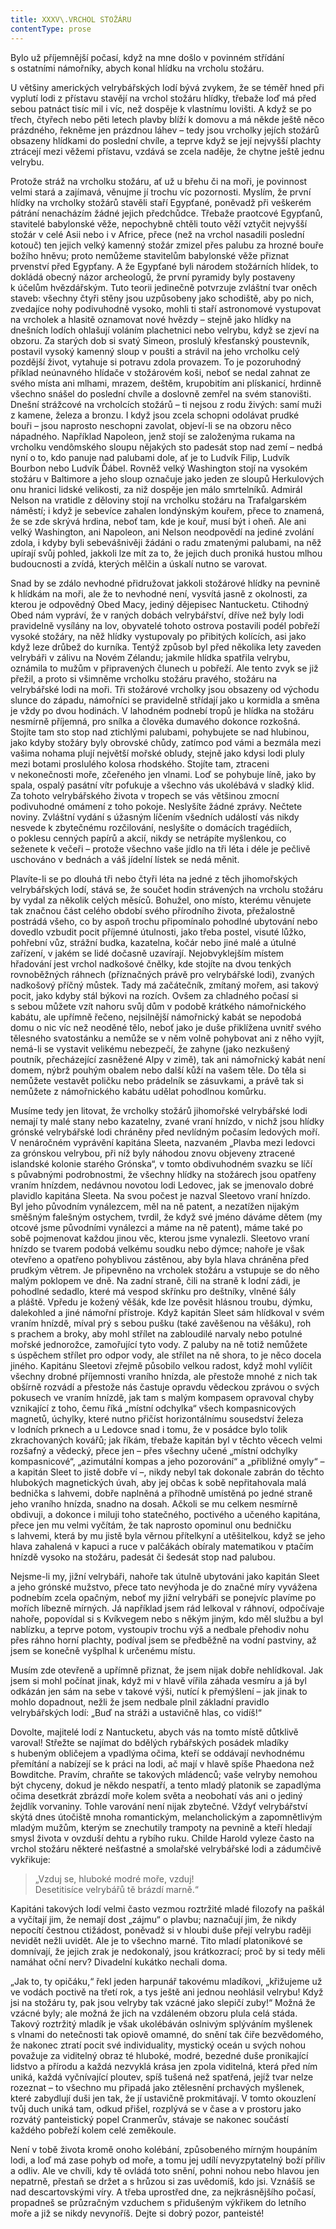 ```yaml
---
title: XXXV\.VRCHOL STOŽÁRU
contentType: prose
---
```


  

Bylo už příjemnější počasí, když na mne došlo v povinném střídání s ostatními námořníky, abych konal hlídku na vrcholu stožáru.

U většiny amerických velrybářských lodí bývá zvykem, že se téměř hned při vyplutí lodi z přístavu stavějí na vrchol stožáru hlídky, třebaže loď má před sebou patnáct tisíc mil i víc, než dospěje k vlastnímu lovišti. A když se po třech, čtyřech nebo pěti letech plavby blíží k domovu a má někde ještě něco prázdného, řekněme jen prázdnou láhev – tedy jsou vrcholky jejích stožárů obsazeny hlídkami do poslední chvíle, a teprve když se její nejvyšší plachty ztrácejí mezi věžemi přístavu, vzdává se zcela naděje, že chytne ještě jednu velrybu.

Protože stráž na vrcholku stožáru, ať už u břehu či na moři, je povinnost velmi stará a zajímavá, věnujme jí trochu víc pozornosti. Myslím, že první hlídky na vrcholky stožárů stavěli staří Egypťané, poněvadž při veškerém pátrání nenacházím žádné jejich předchůdce. Třebaže praotcové Egypťanů, stavitelé babylonské věže, nepochybně chtěli touto věží vztyčit nejvyšší stožár v celé Asii nebo i v Africe, přece (než na vrchol nasadili poslední kotouč) ten jejich velký kamenný stožár zmizel přes palubu za hrozné bouře božího hněvu; proto nemůžeme stavitelům babylonské věže přiznat prvenství před Egypťany. A že Egypťané byli národem stožárních hlídek, to dokládá obecný názor archeologů, že první pyramidy byly postaveny k účelům hvězdářským. Tuto teorii jedinečně potvrzuje zvláštní tvar oněch staveb: všechny čtyři stěny jsou uzpůsobeny jako schodiště, aby po nich, zvedajíce nohy podivuhodně vysoko, mohli ti staří astronomové vystupovat na vrcholek a hlasitě oznamovat nové hvězdy – stejně jako hlídky na dnešních lodích ohlašují voláním plachetnici nebo velrybu, když se zjeví na obzoru. Za starých dob si svatý Simeon, proslulý křesťanský poustevník, postavil vysoký kamenný sloup v poušti a strávil na jeho vrcholku celý pozdější život, vytahuje si potravu zdola provazem. To je pozoruhodný příklad neúnavného hlídače v stožárovém koši, neboť se nedal zahnat ze svého místa ani mlhami, mrazem, deštěm, krupobitím ani plískanicí, hrdinně všechno snášel do poslední chvíle a doslovně zemřel na svém stanovišti. Dnešní strážcové na vrcholcích stožárů – ti nejsou z rodu živých: samí muži z kamene, železa a bronzu. I když jsou zcela schopni odolávat prudké bouři – jsou naprosto neschopni zavolat, objeví-li se na obzoru něco nápadného. Například Napoleon, jenž stojí se založenýma rukama na vrcholku vendômského sloupu nějakých sto padesát stop nad zemí – nedbá nyní o to, kdo panuje nad palubami dole, ať je to Ludvík Filip, Ludvík Bourbon nebo Ludvík Ďábel. Rovněž velký Washington stojí na vysokém stožáru v Baltimore a jeho sloup označuje jako jeden ze sloupů Herkulových onu hranici lidské velikosti, za niž dospěje jen málo smrtelníků. Admirál Nelson na vratidle z děloviny stojí na vrcholku stožáru na Trafalgarském náměstí; i když je sebevíce zahalen londýnským kouřem, přece to znamená, že se zde skrývá hrdina, neboť tam, kde je kouř, musí být i oheň. Ale ani velký Washington, ani Napoleon, ani Nelson neodpovědí na jediné zvolání zdola, i kdyby byli sebevášnivěji žádáni o radu zmatenými palubami, na něž upírají svůj pohled, jakkoli lze mít za to, že jejich duch proniká hustou mlhou budoucnosti a zvídá, kterých mělčin a úskalí nutno se varovat.

Snad by se zdálo nevhodné přidružovat jakkoli stožárové hlídky na pevnině k hlídkám na moři, ale že to nevhodné není, vysvítá jasně z okolnosti, za kterou je odpovědný Obed Macy, jediný dějepisec Nantucketu. Ctihodný Obed nám vypráví, že v raných dobách velrybářství, dříve než byly lodi pravidelně vysílány na lov, obyvatelé tohoto ostrova postavili podél pobřeží vysoké stožáry, na něž hlídky vystupovaly po přibitých kolících, asi jako když leze drůbež do kurníka. Tentýž způsob byl před několika lety zaveden velrybáři v zálivu na Novém Zélandu; jakmile hlídka spatřila velrybu, oznámila to mužům v připravených člunech u pobřeží. Ale tento zvyk se již přežil, a proto si všimněme vrcholku stožáru pravého, stožáru na velrybářské lodi na moři. Tři stožárové vrcholky jsou obsazeny od východu slunce do západu, námořníci se pravidelně střídají jako u kormidla a směna je vždy po dvou hodinách. V lahodném podnebí tropů je hlídka na stožáru nesmírně příjemná, pro snílka a člověka dumavého dokonce rozkošná. Stojíte tam sto stop nad ztichlými palubami, pohybujete se nad hlubinou, jako kdyby stožáry byly obrovské chůdy, zatímco pod vámi a bezmála mezi vašima nohama plují největší mořské obludy, stejně jako kdysi lodi pluly mezi botami proslulého kolosa rhodského. Stojíte tam, ztraceni v nekonečnosti moře, zčeřeného jen vlnami. Loď se pohybuje líně, jako by spala, ospalý pasátní vítr pofukuje a všechno vás ukolébává v sladký klid. Za tohoto velrybářského života v tropech se vás většinou zmocní podivuhodné omámení z toho pokoje. Neslyšíte žádné zprávy. Nečtete noviny. Zvláštní vydání s úžasným líčením všedních událostí vás nikdy nesvede k zbytečnému rozčilování, neslyšíte o domácích tragédiích, o poklesu cenných papírů a akcií, nikdy se netrápíte myšlenkou, co seženete k večeři – protože všechno vaše jídlo na tři léta i déle je pečlivě uschováno v bednách a váš jídelní lístek se nedá měnit.

Plavíte-li se po dlouhá tři nebo čtyři léta na jedné z těch jihomořských velrybářských lodí, stává se, že součet hodin strávených na vrcholu stožáru by vydal za několik celých měsíců. Bohužel, ono místo, kterému věnujete tak značnou část celého období svého přírodního života, přežalostně postrádá všeho, co by aspoň trochu připomínalo pohodlné ubytování nebo dovedlo vzbudit pocit příjemné útulnosti, jako třeba postel, visuté lůžko, pohřební vůz, strážní budka, kazatelna, kočár nebo jiné malé a útulné zařízení, v jakém se lidé dočasně uzavírají. Nejobvyklejším místem hřadování jest vrchol nadkošové čnělky, kde stojíte na dvou tenkých rovnoběžných ráhnech (příznačných právě pro velrybářské lodi), zvaných nadkošový příčný můstek. Tady má začátečník, zmítaný mořem, asi takový pocit, jako kdyby stál býkovi na rozích. Ovšem za chladného počasí si s sebou můžete vzít nahoru svůj dům v podobě krátkého námořnického kabátu, ale upřímně řečeno, nejsilnější námořnický kabát se nepodobá domu o nic víc než neoděné tělo, neboť jako je duše přiklížena uvnitř svého tělesného svatostánku a nemůže se v něm volně pohybovat ani z něho vyjít, nemá-li se vystavit velikému nebezpečí, že zahyne (jako nezkušený poutník, přecházející zasněžené Alpy v zimě), tak ani námořnický kabát není domem, nýbrž pouhým obalem nebo další kůží na vašem těle. Do těla si nemůžete vestavět poličku nebo prádelník se zásuvkami, a právě tak si nemůžete z námořnického kabátu udělat pohodlnou komůrku.

Musíme tedy jen litovat, že vrcholky stožárů jihomořské velrybářské lodi nemají ty malé stany nebo kazatelny, zvané vraní hnízdo, v nichž jsou hlídky grónské velrybářské lodi chráněny před nevlídným počasím ledových moří. V nenáročném vyprávění kapitána Slee­ta, nazvaném „Plavba mezi ledovci za grónskou velrybou, při níž byly náhodou znovu objeveny ztracené islandské kolonie starého Grónska“, v tomto obdivuhodném svazku se líčí s půvabnými podrobnostmi, že všechny hlídky na stožárech jsou opatřeny vraním hnízdem, nedávnou novotou lodi Ledovec, jak se jmenovalo dobré plavidlo kapitána Sleeta. Na svou počest je nazval Sleetovo vraní hnízdo. Byl jeho původním vynálezcem, měl na ně patent, a nezatížen nijakým směšným falešným ostychem, tvrdil, že když své jméno dáváme dětem (my otcové jsme původními vynálezci a máme na ně patent), máme také po sobě pojmenovat každou jinou věc, kterou jsme vynalezli. Sleetovo vraní hnízdo se tvarem podobá velkému soudku nebo dýmce; nahoře je však otevřeno a opatřeno pohyblivou zástěnou, aby byla hlava chráněna před prudkým větrem. Je připevněno na vrcholek stožáru a vstupuje se do něho malým poklopem ve dně. Na zadní straně, čili na straně k lodní zádi, je pohodlné sedadlo, které má vespod skřínku pro deštníky, vlněné šály a pláště. Vpředu je kožený věšák, kde lze pověsit hlásnou troubu, dýmku, dalekohled a jiné námořní přístroje. Když kapitán Sleet sám hlídkoval v svém vraním hnízdě, míval prý s sebou pušku (také zavěšenou na věšáku), roh s prachem a broky, aby mohl střílet na zabloudilé narvaly nebo potulné mořské jednorožce, zamořující tyto vody. Z paluby na ně totiž nemůžete s úspěchem střílet pro odpor vody, ale střílet na ně shora, to je něco docela jiného. Kapitánu Sleetovi zřejmě působilo velkou radost, když mohl vylíčit všechny drobné příjemnosti vraního hnízda, ale přestože mnohé z nich tak obšírně rozvádí a přestože nás častuje opravdu vědeckou zprávou o svých pokusech ve vraním hnízdě, jak tam s malým kompasem opravoval chyby vznikající z toho, čemu říká „místní odchylka“ všech kompasnicových magnetů, úchylky, které nutno přičíst horizontálnímu sousedství železa v lodních prknech a u Ledovce snad i tomu, že v posádce bylo tolik zkrachovaných kovářů; jak říkám, třebaže kapitán byl v těchto věcech velmi rozšafný a vědecký, přece jen – přes všechny učené „místní odchylky kompasnicové“, „azimutální kompas a jeho pozorování“ a „přibližné omyly“ – a kapitán Sleet to jistě dobře ví –, nikdy nebyl tak dokonale zabrán do těchto hlubokých magnetických úvah, aby jej občas k sobě nepřitahovala malá bednička s lahvemi, dobře naplněná a příhodně umístěná po jedné straně jeho vraního hnízda, snadno na dosah. Ačkoli se mu celkem nesmírně obdivuji, a dokonce i miluji toho statečného, poctivého a učeného kapitána, přece jen mu velmi vyčítám, že tak naprosto opominul onu bedničku s lahvemi, která by mu jistě byla věrnou přítelkyní a utěšitelkou, když se jeho hlava zahalená v kapuci a ruce v palčákách obíraly matematikou v ptačím hnízdě vysoko na stožáru, padesát či šedesát stop nad palubou.

Nejsme-li my, jižní velrybáři, nahoře tak útulně ubytováni jako kapitán Sleet a jeho grónské mužstvo, přece tato nevýhoda je do značné míry vyvážena podnebím zcela opačným, neboť my jižní velrybáři se ponejvíc plavíme po mořích líbezně mírných. Já například jsem rád lelkoval v ráhnoví, odpočívaje nahoře, popovídal si s Kvíkvegem nebo s někým jiným, kdo měl službu a byl nablízku, a teprve potom, vystoupiv trochu výš a nedbale přehodiv nohu přes ráhno horní plachty, podíval jsem se předběžně na vodní pastviny, až jsem se konečně vyšplhal k určenému místu.

Musím zde otevřeně a upřímně přiznat, že jsem nijak dobře nehlídkoval. Jak jsem si mohl počínat jinak, když mi v hlavě vířila záhada vesmíru a já byl odkázán jen sám na sebe v takové výši, nutící k přemýšlení – jak jinak to mohlo dopadnout, nežli že jsem nedbale plnil základní pravidlo velrybářských lodí: „Buď na stráži a ustavičně hlas, co vidíš!“

Dovolte, majitelé lodí z Nantucketu, abych vás na tomto místě důtklivě varoval! Střežte se najímat do bdělých rybářských posádek mladíky s hubeným obličejem a vpadlýma očima, kteří se oddávají nevhodnému přemítání a nabízejí se k práci na lodi, ač mají v hlavě spíše Phaedona než Bowditche. Pravím, chraňte se takových mládenců; vaše velryby nemohou být chyceny, dokud je někdo nespatří, a tento mladý platonik se zapadlýma očima desetkrát zbrázdí moře kolem světa a neobohatí vás ani o jediný žejdlík vorvaniny. Tohle varování není nijak zbytečné. Vždyť velrybářství skýtá dnes útočiště mnoha romantickým, melancholickým a zapomnětlivým mladým mužům, kterým se znechutily trampoty na pevnině a kteří hledají smysl života v ovzduší dehtu a rybího ruku. Childe Harold vyleze často na vrchol stožáru některé nešťastné a smolařské velrybářské lodi a zádumčivě vykřikuje:

> „Vzduj se, hluboké modré moře, vzduj!  
> Desetitisíce velrybářů tě brázdí marně.“

Kapitáni takových lodí velmi často vezmou roztržité mladé filozofy na paškál a vyčítají jim, že nemají dost „zájmu“ o plavbu; naznačují jim, že nikdy nepocítí čestnou ctižádost, poněvadž si v hloubi duše přejí velrybu raději nevidět nežli uvidět. Ale je to všechno marné. Tito mladí platonikové se domnívají, že jejich zrak je nedokonalý, jsou krátkozrací; proč by si tedy měli namáhat oční nerv? Divadelní kukátko nechali doma.

„Jak to, ty opičáku,“ řekl jeden harpunář takovému mladíkovi, „křižujeme už ve vodách poctivě na třetí rok, a tys ještě ani jednou neohlásil velrybu! Když jsi na stožáru ty, pak jsou velryby tak vzácné jako slepičí zuby!“ Možná že vzácné byly; ale možná že jich na vzdáleném obzoru plula celá stáda. Takový roztržitý mladík je však ukolébáván oslnivým splýváním myšlenek s vlnami do netečnosti tak opiově omamné, do snění tak čiře bezvědomého, že nakonec ztratí pocit své individuality, mystický oceán u svých nohou považuje za viditelný obraz té hluboké, modré, bezedné duše pronikající lidstvo a přírodu a každá nezvyklá krása jen zpola viditelná, která před ním uniká, každá vyčnívající ploutev, spíš tušená než spatřená, jejíž tvar nelze rozeznat – to všechno mu připadá jako ztělesnění prchavých myšlenek, které zabydlují duši jen tak, že jí ustavičně prokmitávají. V tomto okouzlení tvůj duch uniká tam, odkud přišel, rozplývá se v čase a v prostoru jako rozvátý panteistický popel Cranmerův, stávaje se nakonec součástí každého pobřeží kolem celé zeměkoule.

Není v tobě života kromě onoho kolébání, způsobeného mírným houpáním lodi, a loď má zase pohyb od moře, a tomu jej udílí nevyzpytatelný boží příliv a odliv. Ale ve chvíli, kdy tě ovládá toto snění, pohni nohou nebo hlavou jen nepatrně, přestaň se držet a s hrůzou si zas uvědomíš, kdo jsi. Vznášíš se nad descartovskými víry. A třeba uprostřed dne, za nejkrásnějšího počasí, propadneš se průzračným vzduchem s přidušeným výkřikem do letního moře a již se nikdy nevynoříš. Dejte si dobrý pozor, panteisté!
